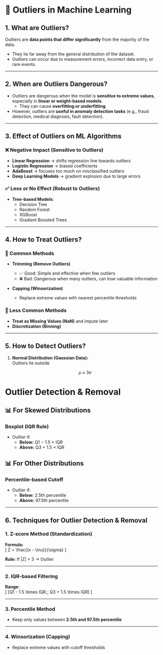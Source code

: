# 📌 Outliers in Machine Learning

## 1. What are Outliers?
Outliers are **data points that differ significantly** from the majority of the data.  
- They lie far away from the general distribution of the dataset.  
- Outliers can occur due to measurement errors, incorrect data entry, or rare events.  

---

## 2. When are Outliers Dangerous?
- Outliers are dangerous when the model is **sensitive to extreme values**, especially in **linear or weight-based models**.  
  - They can cause **overfitting or underfitting**.  
- However, outliers are **useful in anomaly detection tasks** (e.g., fraud detection, medical diagnosis, fault detection).  

---

## 3. Effect of Outliers on ML Algorithms

### ❌ Negative Impact (Sensitive to Outliers)
- **Linear Regression** → shifts regression line towards outliers  
- **Logistic Regression** → biased coefficients  
- **AdaBoost** → focuses too much on misclassified outliers  
- **Deep Learning Models** → gradient explosion due to large errors  

### ✅ Less or No Effect (Robust to Outliers)
- **Tree-based Models**:  
  - Decision Tree  
  - Random Forest  
  - XGBoost  
  - Gradient Boosted Trees  

---

## 4. How to Treat Outliers?

### 🔹 Common Methods
- **Trimming (Remove Outliers)**  
  - ✅ Good: Simple and effective when few outliers  
  - ❌ Bad: Dangerous when many outliers, can lose valuable information  

- **Capping (Winsorization)**  
  - Replace extreme values with nearest percentile thresholds  

### 🔹 Less Common Methods
- **Treat as Missing Values (NaN)** and impute later  
- **Discretization (Binning)**  

---

## 5. How to Detect Outliers?

1. **Normal Distribution (Gaussian Data):**  
   Outliers lie outside  
   ```math
   \mu \pm 3\sigma
# Outlier Detection & Removal

## 📊 For Skewed Distributions

### Boxplot (IQR Rule)
- Outlier if:
  - **Below:** Q1 − 1.5 × IQR  
  - **Above:** Q3 + 1.5 × IQR  

## 📊 For Other Distributions

### Percentile-based Cutoff
- Outlier if:
  - **Below:** 2.5th percentile  
  - **Above:** 97.5th percentile  

---

## 6. Techniques for Outlier Detection & Removal

### 1. Z-score Method (Standardization)
**Formula:**  
\[
Z = \frac{(x - \mu)}{\sigma}
\]  

**Rule:** If |Z| > 3 → Outlier  

---

### 2. IQR-based Filtering
**Range:**  
\[
[Q1 - 1.5 \times IQR,\; Q3 + 1.5 \times IQR]
\]  

---

### 3. Percentile Method
- Keep only values between **2.5th and 97.5th percentile**

---

### 4. Winsorization (Capping)
- Replace extreme values with cutoff thresholds
